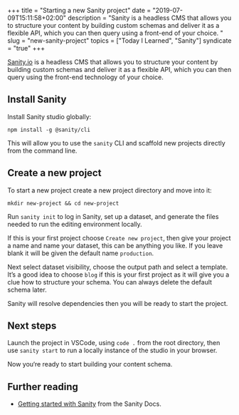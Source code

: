 +++
title = "Starting a new Sanity project"
date = "2019-07-09T15:11:58+02:00"
description = "Sanity is a headless CMS that allows you to structure your content by building custom schemas and deliver it as a flexible API, which you can then query using a front-end of your choice. "
slug = "new-sanity-project"
topics = ["Today I Learned", "Sanity"]
syndicate = "true"
+++

[Sanity.io](https://www.sanity.io/) is a headless CMS that allows you to structure your content by building custom schemas and deliver it as a flexible API, which you can then query using the front-end technology of your choice.

## Install Sanity

Install Sanity studio globally:

```
npm install -g @sanity/cli
```

This will allow you to use the `sanity` CLI and scaffold new projects directly from the command line.

## Create a new project

To start a new project create a new project directory and move into it:

```
mkdir new-project && cd new-project
```

Run `sanity init` to log in Sanity, set up a dataset, and generate the files needed to run the editing environment locally.

If this is your first project choose `Create new project`, then give your project a name and name your dataset, this can be anything you like. If you leave blank it will be given the default name `production`.

Next select dataset visibility, choose the output path and select a template. It’s a good idea to choose `blog` if this is your first project as it will give you a clue how to structure your schema. You can always delete the default schema later.

Sanity will resolve dependencies then you will be ready to start the project.

## Next steps

Launch the project in VSCode, using `code .` from the root directory, then use `sanity start` to run a locally instance of the studio in your browser.

Now you‘re ready to start building your content schema.

## Further reading

- [Getting started with Sanity](https://www.sanity.io/docs/introduction/getting-started) from the Sanity Docs.
